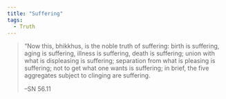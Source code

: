 ```yaml
---
title: "Suffering"
tags:
  - Truth
---
```


>“Now this, bhikkhus, is the noble truth of suffering: birth is suffering, aging is suffering, illness is suffering, death is suffering; union with what is displeasing is suffering; separation from what is pleasing is suffering; not to get what one wants is suffering; in brief, the five aggregates subject to clinging are suffering.
>
>–SN 56.11


